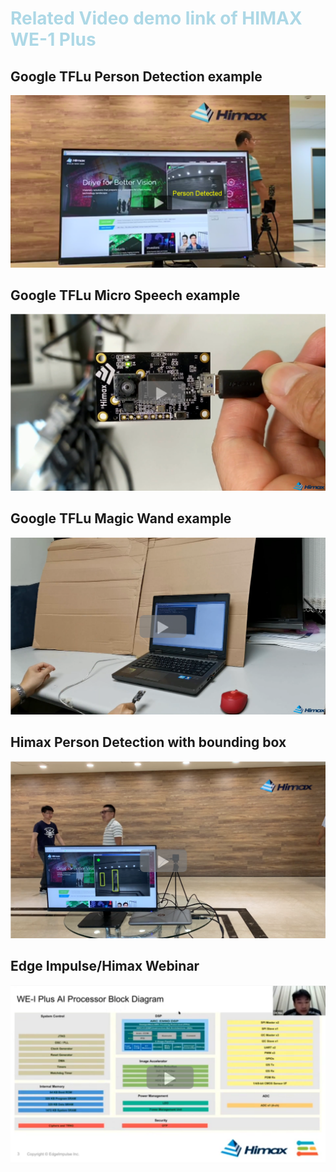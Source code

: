 # <span style="color:lightblue;">  Related Video demo link of HIMAX WE-1 Plus  </span> 


## Google TFLu Person Detection example

[![Person Detect](images/person_detect.png)](https://youtu.be/DQQWAPrrWlE "Person Detect - Click to Watch!")

## Google TFLu Micro Speech example

[![Micro Speech](images/micro_speech.png)](https://youtu.be/J1nrecSUR2s "Micro Speech - Click to Watch!")

## Google TFLu Magic Wand example

[![Magic Wand](images/magic_wand.png)](https://youtu.be/jgXoK38X62k "Magic Wand - Click to Watch!")

## Himax Person Detection with bounding box

[![Person Detect with bounding box](images/person_detect_box.png)](https://youtu.be/W-X0qnzLgwY "Person Detect with bounding box - Click to Watch!")

## Edge Impulse/Himax Webinar

[![Edge Impulse/Himax Webinar](images/Webinar.png)](https://www.youtube.com/watch?v=P6S4cgaSpVA&t=134s "Edge Impulse/Himax Webinar - Click to Watch!")
